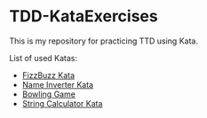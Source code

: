 # TDD-KataExercises
This is my repository for practicing TTD using Kata.


List of used Katas:
- [FizzBuzz Kata](FizzBuzz%20Kata.md)
- [Name Inverter Kata](Name%20Inverter%20Kata.md)
- [Bowling Game](Bowling%20Game%20Kata.md)
- [String Calculator Kata](String%20Calculator%20Kata.md)
